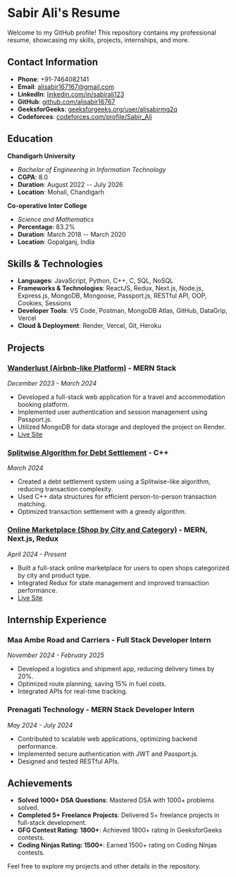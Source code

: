 # Sabir Ali's Resume

Welcome to my GitHub profile! This repository contains my professional resume, showcasing my skills, projects, internships, and more.

## Contact Information
- **Phone**: +91-7464082141
- **Email**: [alisabir167167@gmail.com](mailto:alisabir167167@gmail.com)
- **LinkedIn**: [linkedin.com/in/sabirali123](https://linkedin.com/in/sabirali123)
- **GitHub**: [github.com/alisabir16767](https://github.com/alisabir16767)
- **GeeksforGeeks**: [geeksforgeeks.org/user/alisabirmg2q](https://www.geeksforgeeks.org/user/alisabirmg2q/)
- **Codeforces**: [codeforces.com/profile/Sabir_Ali](https://codeforces.com/profile/Sabir_Ali)

## Education
**Chandigarh University**  
- *Bachelor of Engineering in Information Technology*  
- **CGPA**: 8.0  
- **Duration**: August 2022 -- July 2026  
- **Location**: Mohali, Chandigarh

**Co-operative Inter College**  
- *Science and Mathematics*  
- **Percentage**: 83.2%  
- **Duration**: March 2018 -- March 2020  
- **Location**: Gopalganj, India

## Skills & Technologies
- **Languages**: JavaScript, Python, C++, C, SQL, NoSQL
- **Frameworks & Technologies**: ReactJS, Redux, Next.js, Node.js, Express.js, MongoDB, Mongoose, Passport.js, RESTful API, OOP, Cookies, Sessions
- **Developer Tools**: VS Code, Postman, MongoDB Atlas, GitHub, DataGrip, Vercel
- **Cloud & Deployment**: Render, Vercel, Git, Heroku

## Projects

### [Wanderlust (Airbnb-like Platform)](https://github.com/alisabir16767/WanderLust) - **MERN Stack**  
*December 2023 - March 2024*  
- Developed a full-stack web application for a travel and accommodation booking platform.
- Implemented user authentication and session management using Passport.js.
- Utilized MongoDB for data storage and deployed the project on Render.
- [Live Site](http://localhost:8080/listings)

### [Splitwise Algorithm for Debt Settlement](https://github.com/alisabir16767/SlitWiseAlgorithmForDebtSattelment) - **C++**  
*March 2024*  
- Created a debt settlement system using a Splitwise-like algorithm, reducing transaction complexity.
- Used C++ data structures for efficient person-to-person transaction matching.
- Optimized transaction settlement with a greedy algorithm.

### [Online Marketplace (Shop by City and Category)](https://github.com/alisabir16767/OnlineMarketPlace-Shop_city_And_catogary-) - **MERN, Next.js, Redux**  
*April 2024 - Present*  
- Built a full-stack online marketplace for users to open shops categorized by city and product type.
- Integrated Redux for state management and improved transaction performance.
- [Live Site](https://yourmarketplacelink.com)

## Internship Experience

### Maa Ambe Road and Carriers - **Full Stack Developer Intern**  
*November 2024 - February 2025*  
- Developed a logistics and shipment app, reducing delivery times by 20%.
- Optimized route planning, saving 15% in fuel costs.
- Integrated APIs for real-time tracking.

### Prenagati Technology - **MERN Stack Developer Intern**  
*May 2024 - July 2024*  
- Contributed to scalable web applications, optimizing backend performance.
- Implemented secure authentication with JWT and Passport.js.
- Designed and tested RESTful APIs.

## Achievements
- **Solved 1000+ DSA Questions**: Mastered DSA with 1000+ problems solved.
- **Completed 5+ Freelance Projects**: Delivered 5+ freelance projects in full-stack development.
- **GFG Contest Rating: 1800+**: Achieved 1800+ rating in GeeksforGeeks contests.
- **Coding Ninjas Rating: 1500+**: Earned 1500+ rating on Coding Ninjas contests.

Feel free to explore my projects and other details in the repository.
